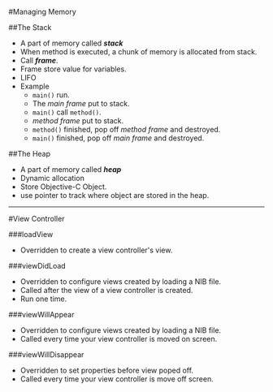 #Managing Memory

##The Stack
- A part of memory called **_stack_**
- When method is executed, a chunk of memory is allocated from stack.
- Call **_frame_**.
- Frame store value for variables.
- LIFO
- Example
    * `main()` run.
    * The *main frame* put to stack.
    * `main()` call `method()`.
    * *method frame* put to stack.
    * `method()` finished, pop off *method frame* and destroyed.
    * `main()` finished, pop off *main frame* and destroyed.


##The Heap
- A part of memory called **_heap_**
- Dynamic allocation
- Store Objective-C Object.
- use pointer to track where object are stored in the heap.

---

#View Controller

###loadView
- Overridden to create a view controller's view.

###viewDidLoad
- Overridden to configure views created by loading a NIB file.
- Called after the view of a view controller is created.
- Run one time.

###viewWillAppear
- Overridden to configure views created by loading a NIB file.
- Called every time your view controller is moved on screen.

###viewWillDisappear
- Overridden to set properties before view poped off.
- Called every time your view controller is move off screen.
